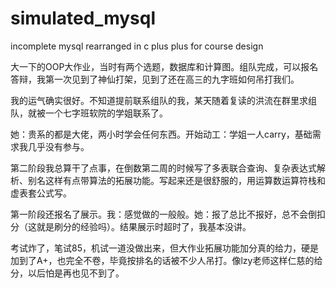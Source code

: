 # simulated_mysql
incomplete mysql rearranged in c plus plus for course design

大一下的OOP大作业，当时有两个选题，数据库和计算图。组队完成，可以报名答辩，我第一次见到了神仙打架，见到了还在高三的九字班如何吊打我们。

我的运气确实很好。不知道提前联系组队的我，某天随着复读的洪流在群里求组队，就被一个七字班软院的学姐联系了。

她：贵系的都是大佬，两小时学会任何东西。开始动工：学姐一人carry，基础需求我几乎没有参与。

第二阶段我总算干了点事，在倒数第二周的时候写了多表联合查询、复杂表达式解析、别名这样有点带算法的拓展功能。写起来还是很舒服的，用运算数运算符栈和虚表套公式写。

第一阶段还报名了展示。我：感觉做的一般般。她：报了总比不报好，总不会倒扣分（这就是刷分的经验吗）。结果展示时超时了，我基本没讲。

考试炸了，笔试85，机试一道没做出来，但大作业拓展功能加分真的给力，硬是加到了A+，也完全不卷，毕竟按排名的话被不少人吊打。像lzy老师这样仁慈的给分，以后怕是再也见不到了。
